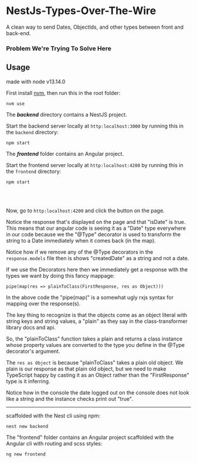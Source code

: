 # NestJs-Types-Over-The-Wire
A clean way to send Dates, ObjectIds, and other types between front and back-end. 

### Problem We're Trying To Solve Here



## Usage

made with node v13.14.0

First install [nvm](https://github.com/nvm-sh/nvm), then run this in the root folder:
```
nvm use
```

The ___backend___ directory contains a NestJS project.

Start the backend server locally at `http:localhost:3000` by running this in the `backend` directory:
```
npm start
```


The ___frontend___ folder contains an Angular project.

Start the frontend server locally at `http:localhost:4200` by running this in the `frontend` directory:
```
npm start
```

<br/>

<br/>

Now, go to `http:localhost:4200` and click the button on the page.

Notice the response that's displayed on the page and that "isDate" is true. This means that our angular code is seeing it as a "Date" type everywhere in our code because we the "@Type" decorator is used to transform the string to a Date immediately when it comes back (in the map).

Notice how if we remove any of the @Type decorators in the `response.models` file then is shows "createdDate" as a string and not a date.

If we use the Decorators here then we immediately get a response with the types we want by doing this fancy mappage:
```
pipe(map(res => plainToClass(FirstResponse, res as Object)))
```

In the above code the "pipe(map(" is a somewhat ugly rxjs syntax for mapping over the response(s). 

The key thing to recognize is that the objects come as an object literal with string keys and string values, a "plain" as they say in the class-transformer library docs and api.

So, the "plainToClass" function takes a plain and returns a class instance whose property values are converted to the type you define in the @Type decorator's argument.

The `res as Object` is because "plainToClass" takes a plain old object. We plain is our response as that plain old object, but we need to make TypeScript happy by casting it as an Object rather than the "FirstResponse" type is it inferring.

Notice how in the console the date logged out on the console does not look like a string and the instance checks print out "true".



___









 scaffolded with the Nest cli using npm: 
```
nest new backend
```

The "frontend" folder contains an Angular project scaffolded with the Angular cli with routing and scss styles: 
```
ng new frontend
```